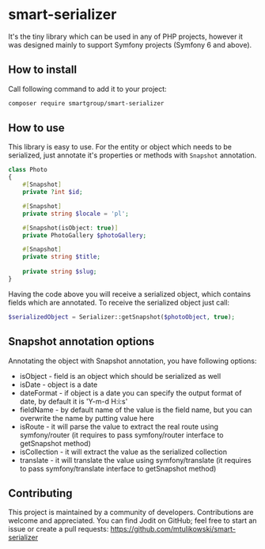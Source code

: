 # smart-serializer

It's the tiny library which can be used in any of PHP projects, however it was designed mainly to support Symfony projects (Symfony 6 and above).

## How to install
Call following command to add it to your project:

```bash
composer require smartgroup/smart-serializer
```

## How to use
This library is easy to use. For the entity or object which needs to be serialized, just annotate it's properties or methods with `Snapshot` annotation.

```php
class Photo
{
    #[Snapshot]
    private ?int $id;

    #[Snapshot]
    private string $locale = 'pl';

    #[Snapshot(isObject: true)]
    private PhotoGallery $photoGallery;

    #[Snapshot]
    private string $title;
    
    private string $slug;
}
```

Having the code above you will receive a serialized object, which contains fields which are annotated. To receive the serialized object just call:
```php
$serializedObject = Serializer::getSnapshot($photoObject, true);
```

## Snapshot annotation options
Annotating the object with Snapshot annotation, you have following options:
* isObject - field is an object which should be serialized as well 
* isDate - object is a date
* dateFormat - if object is a date you can specify the output format of date, by default it is 'Y-m-d H:i:s'
* fieldName - by default name of the value is the field name, but you can overwrite the name by putting value here
* isRoute - it will parse the value to extract the real route using symfony/router (it requires to pass symfony/router interface to getSnapshot method)
* isCollection - it will extract the value as the serialized collection
* translate - it will translate the value using symfony/translate (it requires to pass symfony/translate interface to getSnapshot method)

## Contributing

This project is maintained by a community of developers. Contributions are welcome and appreciated. You can find Jodit on GitHub; feel free to start an issue or create a pull requests:
https://github.com/mtulikowski/smart-serializer
